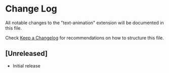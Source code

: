 # Change Log

All notable changes to the "text-animation" extension will be documented in this file.

Check [Keep a Changelog](http://keepachangelog.com/) for recommendations on how to structure this file.

## [Unreleased]

- Initial release

